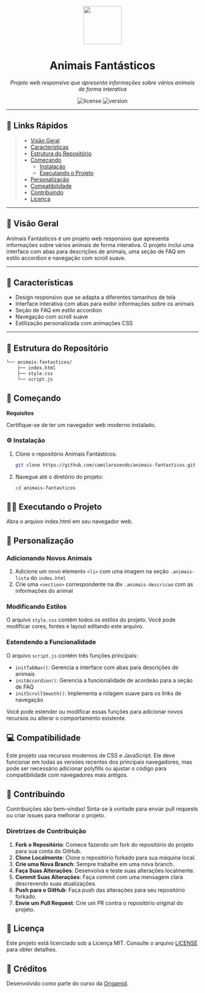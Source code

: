 <p align="center">
  <img src="https://img.icons8.com/color/96/000000/zoo.png" width="100" />
</p>
<p align="center">
    <h1 align="center">Animais Fantásticos</h1>
</p>
<p align="center">
    <em>Projeto web responsivo que apresenta informações sobre vários animais de forma interativa</em>
</p>
<p align="center">
	<img src="https://img.shields.io/badge/license-MIT-blue.svg?style=flat-square" alt="license">
	<img src="https://img.shields.io/badge/version-1.0.0-blue.svg?style=flat-square" alt="version">
</p>
<hr>

## 🔗 Links Rápidos

> - [ Visão Geral](#-visão-geral)
> - [ Características](#-características)
> - [ Estrutura do Repositório](#-estrutura-do-repositório)
> - [ Começando](#-começando)
>   - [ Instalação](#-instalação)
>   - [ Executando o Projeto](#-executando-o-projeto)
> - [ Personalização](#-personalização)
> - [ Compatibilidade](#-compatibilidade)
> - [ Contribuindo](#-contribuindo)
> - [ Licença](#-licença)

---

## 📍 Visão Geral

Animais Fantásticos é um projeto web responsivo que apresenta informações sobre vários animais de forma interativa. O projeto inclui uma interface com abas para descrições de animais, uma seção de FAQ em estilo accordion e navegação com scroll suave.

---

## 🔮 Características

- Design responsivo que se adapta a diferentes tamanhos de tela
- Interface interativa com abas para exibir informações sobre os animais
- Seção de FAQ em estilo accordion
- Navegação com scroll suave
- Estilização personalizada com animações CSS

---

## 🧩 Estrutura do Repositório

```sh
└── animais-fantasticos/
    ├── index.html
    ├── style.css
    └── script.js
````
## 🚀 Começando

**Requisitos**

Certifique-se de ter um navegador web moderno instalado.

### ⚙️ Instalação

1. Clone o repositório Animais Fantásticos:

   ```sh
   git clone https://github.com/camilarozendo/animais-fantasticos.git
   ````

2. Navegue até o diretório do projeto:
    ```sh 
    cd animais-fantasticos
    ```


## 👩‍💻 Executando o Projeto
Abra o arquivo index.html em seu navegador web.

## 🎨 Personalização

### Adicionando Novos Animais

1. Adicione um novo elemento `<li>` com uma imagem na seção `.animais-lista` do `index.html`
2. Crie uma `<section>` correspondente na div `.animais-descricao` com as informações do animal

### Modificando Estilos

O arquivo `style.css` contém todos os estilos do projeto. Você pode modificar cores, fontes e layout editando este arquivo.

### Estendendo a Funcionalidade

O arquivo `script.js` contém três funções principais:

- `initTabNav()`: Gerencia a interface com abas para descrições de animais
- `initAccordion()`: Gerencia a funcionalidade de acordeão para a seção de FAQ
- `initScrollSmooth()`: Implementa a rolagem suave para os links de navegação

Você pode estender ou modificar essas funções para adicionar novos recursos ou alterar o comportamento existente.

## 💻 Compatibilidade

Este projeto usa recursos modernos de CSS e JavaScript. Ele deve funcionar em todas as versões recentes dos principais navegadores, mas pode ser necessário adicionar polyfills ou ajustar o código para compatibilidade com navegadores mais antigos.

## 🤝 Contribuindo

Contribuições são bem-vindas! Sinta-se à vontade para enviar pull requests ou criar issues para melhorar o projeto.

### Diretrizes de Contribuição

1. **Fork o Repositório**: Comece fazendo um fork do repositório do projeto para sua conta do GitHub.
2. **Clone Localmente**: Clone o repositório forkado para sua máquina local.
3. **Crie uma Nova Branch**: Sempre trabalhe em uma nova branch.
4. **Faça Suas Alterações**: Desenvolva e teste suas alterações localmente.
5. **Commit Suas Alterações**: Faça commit com uma mensagem clara descrevendo suas atualizações.
6. **Push para o GitHub**: Faça push das alterações para seu repositório forkado.
7. **Envie um Pull Request**: Crie um PR contra o repositório original do projeto.

## 📄 Licença

Este projeto está licenciado sob a Licença MIT. Consulte o arquivo [LICENSE](LICENSE) para obter detalhes.

## 🙏 Créditos

Desenvolvido como parte do curso da [Origamid](https://www.origamid.com/).